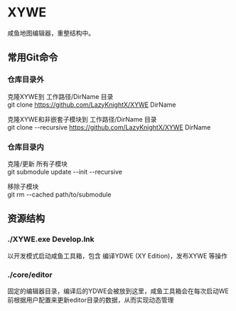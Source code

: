 # XYWE

咸鱼地图编辑器，重整结构中。

## 常用Git命令

### 仓库目录外

克隆XYWE到 工作路径/DirName 目录  
git clone https://github.com/LazyKnightX/XYWE DirName

克隆XYWE和非嵌套子模块到 工作路径/DirName 目录  
git clone --recursive https://github.com/LazyKnightX/XYWE DirName

### 仓库目录内

克隆/更新 所有子模块  
git submodule update --init --recursive

移除子模块  
git rm --cached path/to/submodule

## 资源结构

### ./XYWE.exe Develop.lnk

以开发模式启动咸鱼工具箱，包含 编译YDWE (XY Edition)，发布XYWE 等操作

### ./core/editor

固定的编辑器目录，编译后的YDWE会被放到这里，咸鱼工具箱会在每次启动WE前根据用户配置来更新editor目录的数据，从而实现动态管理